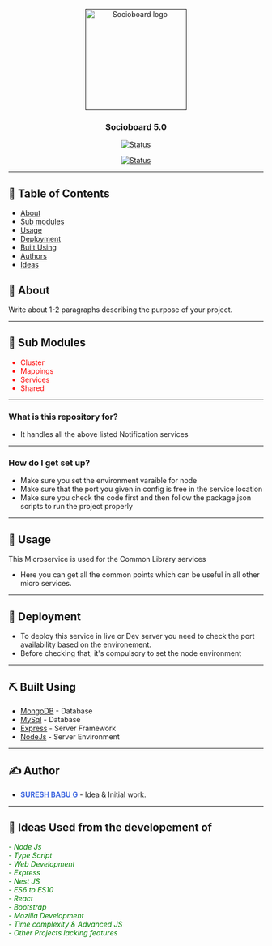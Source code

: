 <p align="center">
  <a href="" rel="noopener">
 <img width=200px height=200px src="https://i.imgur.com/p0px2iu.png" alt="Socioboard logo"></a>
</p>

<h3 align="center">Socioboard 5.0</h3>

<div align="center">

[![Status](https://img.shields.io/badge/status-active-success.svg)]()

</div>
<div align="center">

[![Status](https://img.shields.io/badge/-Publish%20Micorservice-gray)]()

</div>

---

## 📝 Table of Contents

- [About]()
- [Sub modules]()
- [Usage]()
- [Deployment]()
- [Built Using]()
- [Authors]()
- [Ideas]()

## 🧐 About

Write about 1-2 paragraphs describing the purpose of your project.

---

## 🏁 Sub Modules

<ul style="color:red">
  <li>Cluster</li>
  <li>Mappings</li>
  <li>Services</li>
  <li>Shared</li>
</ul>

---

### What is this repository for?

- It handles all the above listed Notification services

---

### How do I get set up?

- Make sure you set the environment varaible for node
- Make sure that the port you given in config is free in the service location
- Make sure you check the code first and then follow the package.json scripts to run the project properly

---

## 🎈 Usage

This Microservice is used for the Common Library services

- Here you can get all the common points which can be useful in all other micro services.

---

## 🚀 Deployment

- To deploy this service in live or Dev server you need to check the port availability based on the environement.
- Before checking that, it's compulsory to set the node environment

---

## ⛏️ Built Using

- [MongoDB](https://www.mongodb.com/) - Database
- [MySql](https://www.mySql.com/) - Database
- [Express](https://expressjs.com/) - Server Framework
- [NodeJs](https://nodejs.org/en/) - Server Environment

---

## ✍️ Author

- [<b style="color:royalblue">SURESH BABU G</b>](https://github.com/sureshbabu1995) - Idea & Initial work.

---

## 🎉 Ideas Used from the developement of

<i style="color:green">
- Node Js <br />
- Type Script <br />
- Web Development <br />
- Express <br />
- Nest JS <br />
- ES6 to ES10 <br />
- React <br />
- Bootstrap <br />
- Mozilla Development <br />
- Time complexity & Advanced JS <br />
- Other Projects lacking features <br />
</li>
